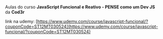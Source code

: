 Aulas do curso **JavaScript Funcional e Reativo - PENSE como um Dev JS** da **Cod3r**

link na udemy: [https://www.udemy.com/course/javascript-funcional/?couponCode=ST12MT030524](https://www.udemy.com/course/javascript-funcional/?couponCode=ST12MT030524)